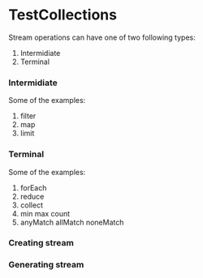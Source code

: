 # TestCollections

 Stream operations can have one of two following types:

1. Intermidiate
2. Terminal

### Intermidiate
Some of the examples: 
1. filter
2. map
3. limit

### Terminal
Some of the examples: 
1. forEach
2. reduce
3. collect
4. min max count
5. anyMatch allMatch noneMatch

### Creating stream



### Generating stream
